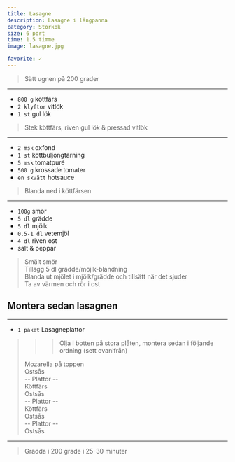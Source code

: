 ```yaml
---
title: Lasagne
description: Lasagne i långpanna
category: Storkok
size: 6 port
time: 1.5 timme
image: lasagne.jpg

favorite: ✓
---
```


> Sätt ugnen på 200 grader

---

* `800 g` köttfärs
* `2 klyftor` vitlök
* `1 st` gul lök

> Stek köttfärs, riven gul lök & pressad vitlök

---

* `2 msk` oxfond
* `1 st` köttbuljongtärning
* `5 msk` tomatpuré
* `500 g` krossade tomater
* `en skvätt` hotsauce


> Blanda ned i köttfärsen

---

* `100g` smör
* `5 dl` grädde
* `5 dl` mjölk
* `0.5-1 dl` vetemjöl
* `4 dl` riven ost
*  salt & peppar


> Smält smör  
> Tillägg 5 dl grädde/möjlk-blandning  
> Blanda ut mjölet i mjölk/grädde och tillsätt när det sjuder  
> Ta av värmen och rör i ost  

## Montera sedan lasagnen


---

* `1 paket` Lasagneplattor

>>> Olja i botten på stora plåten, montera sedan i följande ordning (sett ovanifrån)
>
> Mozarella på toppen  
> Ostsås  
>  -- Plattor --  
> Köttfärs  
> Ostsås  
>  -- Plattor --    
> Köttfärs  
> Ostsås  
>  -- Plattor --    
> Ostsås  

---

> Grädda i 200 grade i 25-30 minuter

